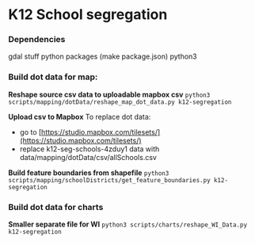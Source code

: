 # K12 School segregation

### Dependencies
gdal stuff
python packages (make package.json)
python3

### Build dot data for map:
**Reshape source csv data to uploadable mapbox csv**
`python3 scripts/mapping/dotData/reshape_map_dot_data.py k12-segregation`

**Upload csv to Mapbox**
To replace dot data:
- go to [https://studio.mapbox.com/tilesets/](https://studio.mapbox.com/tilesets/)
- replace k12-seg-schools-4zduy1 data with data/mapping/dotData/csv/allSchools.csv

**Build feature boundaries from shapefile**
`python3 scripts/mapping/schoolDistricts/get_feature_boundaries.py k12-segregation`


### Build dot data for charts
**Smaller separate file for WI**
`python3 scripts/charts/reshape_WI_Data.py k12-segregation`